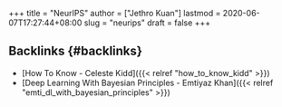 +++
title = "NeurIPS"
author = ["Jethro Kuan"]
lastmod = 2020-06-07T17:27:44+08:00
slug = "neurips"
draft = false
+++

## Backlinks {#backlinks}

- [How To Know - Celeste Kidd]({{< relref "how_to_know_kidd" >}})
- [Deep Learning With Bayesian Principles - Emtiyaz Khan]({{< relref "emti_dl_with_bayesian_principles" >}})
